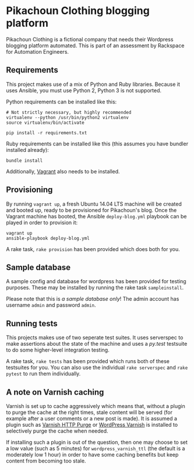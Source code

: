 Pikachoun Clothing blogging platform
====================================

Pikachoun Clothing is a fictional company that needs their Wordpress
blogging platform automated. This is part of an assessment by Rackspace
for Automation Engineers.

Requirements
------------

This project makes use of a mix of Python and Ruby libraries. Because it
uses Ansible, you must use Python 2, Python 3 is not supported.

Python requirements can be installed like this:

```
# Not strictly necessary, but highly recommended
virtualenv --python /usr/bin/python2 virtualenv
source virtualenv/bin/activate

pip install -r requirements.txt
```

Ruby requirements can be installed like this (this assumes you have bundler
installed already):

```
bundle install
```

Additionally, [Vagrant](http://vagrantup.com/) also needs to be installed.

Provisioning
------------

By running `vagrant up`, a fresh Ubuntu 14.04 LTS machine will be created
and booted up, ready to be provisioned for Pikachoun's blog. Once the Vagrant
machine has booted, the Ansible `deploy-blog.yml` playbook can be played in
order to provision it:

```
vagrant up
ansible-playbook deploy-blog.yml
```

A rake task, `rake provision` has been provided which does both for you.

Sample database
---------------

A sample config and database for wordpress has been provided for testing
purposes. These may be installed by running the rake task `sampleinstall`.

Please note that this is *a sample database only*! The admin account has
username `admin` and password `admin`.

Running tests
-------------

This projects makes use of two seperate test suites. It uses serverspec to
make assertions about the state of the machine and uses a *py.test* testsuite
to do some higher-level integration testing.

A rake task, `rake tests` has been provided which runs both of these testsuites
for you. You can also use the individual `rake serverspec` and `rake pytest` to
run them individually.

A note on Varnish caching
-------------------------

Varnish is set up to cache aggressively which means that, without a plugin to
purge the cache at the right times, stale content will be served (for example
after a user comments or a new post is made). It is assumed a plugin such as
[Varnish HTTP Purge](http://wordpress.org/plugins/varnish-http-purge/) or
[WordPress Varnish](https://wordpress.org/plugins/wordpress-varnish/) is installed
to selectively purge the cache when needed.

If installing such a plugin is out of the question, then one may choose to set a
low value (such as 5 minutes) for `wordpress_varnish_ttl` (the default is a
moderately low 1 hour) in order to have some caching benefits but keep content
from becoming too stale.
